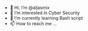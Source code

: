 - 👋 Hi, I’m @aljasmix
- 👀 I’m interested in Cyber Security
- 🌱 I’m currently learning Bash script
- 📫 How to reach me ...

<!---
aljasmix/aljasmix is a ✨ special ✨ repository because its `README.md` (this file) appears on your GitHub profile.
You can click the Preview link to take a look at your changes.
--->
